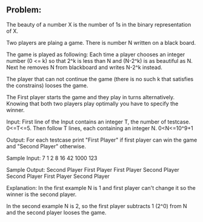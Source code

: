 Problem:
-------- 

The beauty of a number X is the number of 1s in the binary representation of X.

Two players are plaing a game. There is number N written on a black board.

The game is played as following:
Each time a player chooses an integer number (0 <= k) so that 2^k is less than N
and (N-2^k) is as beautiful as N.
Next he removes N from blackboard and writes N-2^k instead.

The player that can not continue the game (there is no such k that satisfies
the constrains) looses the game.

The First player starts the game and they play in turns alternatively.
Knowing that both two players play optimally you have to specify the winner.

Input:
First line of the Input contains an integer T, the number of testcase. 0<=T<=5.
Then follow T lines, each containing an integer N. 0<N<=10^9+1

Output:
For each testcase print "First Player" if first player can win the game and
"Second Player" otherwise.

Sample Input:
7
1
2
8
16
42
1000
123

Sample Output:
Second Player
First Player
First Player
Second Player
Second Player
First Player
Second Player

Explanation:
In the first example N is 1 and first player can't change it so the winner is
the second player.

In the second example N is 2, so the first player subtracts 1 (2^0) from N and
the second player looses the game.
